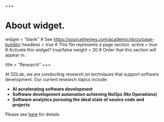 +++
# About widget.
widget = "blank"  # See https://sourcethemes.com/academic/docs/page-builder/
headless = true  # This file represents a page section.
active = true  # Activate this widget? true/false
weight = 20  # Order that this section will appear in.

title = "Research"
+++

At SDLab, we are conducting research on techniques that support software
development. Our current research topics include:

- **AI accelerating software development**
- **Software development automation achieving NoOps (No Operations)**
- **Software analytics pursuing the ideal state of source code and projects**

Please see [here](/en/research) for details.

